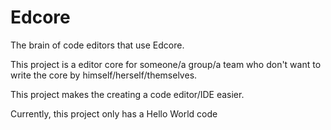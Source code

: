 # Edcore
The brain of code editors that use Edcore.

This project is a editor core for someone/a group/a team who don't want to write the core by himself/herself/themselves.

This project makes the creating a code editor/IDE easier.

Currently, this project only has a Hello World code
